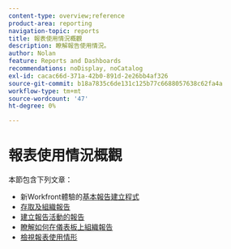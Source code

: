 ```yaml
---
content-type: overview;reference
product-area: reporting
navigation-topic: reports
title: 報表使用情況概觀
description: 瞭解報告使用情況。
author: Nolan
feature: Reports and Dashboards
recommendations: noDisplay, noCatalog
exl-id: cacac66d-371a-42b0-891d-2e26bb4af326
source-git-commit: b18a7835c6de131c125b77c6688057638c62fa4a
workflow-type: tm+mt
source-wordcount: '47'
ht-degree: 0%

---
```


# 報表使用情況概觀

本節包含下列文章：

* 新Workfront體驗的[基本報告建立程式](https://experienceleague.adobe.com/en/docs/workfront-learn/tutorials-workfront/home)
* [存取及組織報告](../../../reports-and-dashboards/reports/report-usage/access-organize-reports.md)
* [建立報告活動的報告](../../../reports-and-dashboards/reports/report-usage/create-report-reporting-activities.md)
* [瞭解如何在儀表板上組織報告](../../../reports-and-dashboards/reports/report-usage/understand-how-organize-reports-dashboard.md)
* [檢視報表使用情形](../../../reports-and-dashboards/reports/report-usage/view-report-usage.md)

